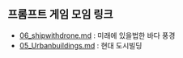 ## 프롬프트 게임 모임 링크

- [06_shipwithdrone.md](https://labs.google/fx/ko/tools/whisk/share/1thb05es60000) : 미래에 있을법한 바다 풍경
- [05_Urbanbuildings.md](https://github.com/parkjiho7111/toylearn_AI_multimedias/blob/main/prompts/05_Urbanbuildings.md) : 현대 도시빌딩

